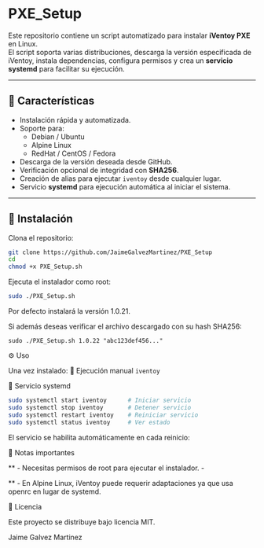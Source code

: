 # PXE_Setup


Este repositorio contiene un script automatizado para instalar **iVentoy PXE** en Linux.  
El script soporta varias distribuciones, descarga la versión especificada de iVentoy, instala dependencias, configura permisos y crea un **servicio systemd** para facilitar su ejecución.

---

## 📌 Características

- Instalación rápida y automatizada.
- Soporte para:
  - Debian / Ubuntu
  - Alpine Linux
  - RedHat / CentOS / Fedora
- Descarga de la versión deseada desde GitHub.
- Verificación opcional de integridad con **SHA256**.
- Creación de alias para ejecutar `iventoy` desde cualquier lugar.
- Servicio **systemd** para ejecución automática al iniciar el sistema.

---

## 🚀 Instalación

Clona el repositorio:

```bash
git clone https://github.com/JaimeGalvezMartinez/PXE_Setup
cd 
chmod +x PXE_Setup.sh
````
Ejecuta el instalador como root:

```bash
sudo ./PXE_Setup.sh
```
Por defecto instalará la versión 1.0.21.

Si además deseas verificar el archivo descargado con su hash SHA256:
```
sudo ./PXE_Setup.sh 1.0.22 "abc123def456..."
```
⚙️ Uso

Una vez instalado:
🔹 Ejecución manual
``
iventoy
``

🔹 Servicio systemd

```bash
sudo systemctl start iventoy      # Iniciar servicio
sudo systemctl stop iventoy       # Detener servicio
sudo systemctl restart iventoy    # Reiniciar servicio
sudo systemctl status iventoy     # Ver estado

```
El servicio se habilita automáticamente en cada reinicio:

📝 Notas importantes

** - Necesitas permisos de root para ejecutar el instalador. -

** - En Alpine Linux, iVentoy puede requerir adaptaciones ya que usa openrc en lugar de systemd.

📄 Licencia

Este proyecto se distribuye bajo licencia MIT.

Jaime Galvez Martinez

